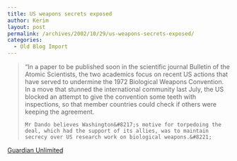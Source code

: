 ```yaml
---
title: US weapons secrets exposed
author: Kerim
layout: post
permalink: /archives/2002/10/29/us-weapons-secrets-exposed/
categories:
  - Old Blog Import
---
```


>   &#8220;In a paper to be published soon in the scientific journal Bulletin of the Atomic Scientists, the two academics focus on recent US actions that have served to undermine the 1972 Biological Weapons Convention. In a move that stunned the international community last July, the US blocked an attempt to give the convention some teeth with inspections, so that member countries could check if others were keeping the agreement. 
>   
>   
>     Mr Dando believes Washington&#8217;s motive for torpedoing the deal, which had the support of its allies, was to maintain secrecy over US research work on biological weapons.&#8221;
>   


<a href="http://www.guardian.co.uk/international/story/0,3604,821241,00.html" onclick="_gaq.push(['_trackEvent', 'outbound-article', 'http://www.guardian.co.uk/international/story/0,3604,821241,00.html', 'Guardian Unlimited']);" >Guardian Unlimited</a>

